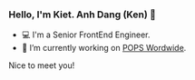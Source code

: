 ### Hello, I'm Kiet. Anh Dang (Ken) 👋
- 💻 I'm a Senior FrontEnd Engineer.
- 🔭 I’m currently working on [POPS Wordwide](https://popsww.com/en/).


Nice to meet you!

<!--
**kenturo/kenturo** is a ✨ _special_ ✨ repository because its `README.md` (this file) appears on your GitHub profile.

Here are some ideas to get you started:

- 🔭 I’m currently working on POPS Wordwide
- 🌱 I’m currently learning ...
- 👯 I’m looking to collaborate on ...
- 🤔 I’m looking for help with ...
- 💬 Ask me about ...
- 📫 How to reach me: ...
- 😄 Pronouns: ...
- ⚡ Fun fact: ...
-->
